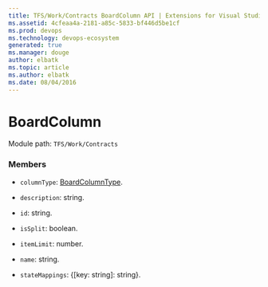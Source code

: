 ```yaml
---
title: TFS/Work/Contracts BoardColumn API | Extensions for Visual Studio Team Services
ms.assetid: 4cfeaa4a-2181-a85c-5833-bf446d5be1cf
ms.prod: devops
ms.technology: devops-ecosystem
generated: true
ms.manager: douge
author: elbatk
ms.topic: article
ms.author: elbatk
ms.date: 08/04/2016
---
```


# BoardColumn

Module path: `TFS/Work/Contracts`


### Members

* `columnType`: [BoardColumnType](../../../TFS/Work/Contracts/BoardColumnType.md). 

* `description`: string. 

* `id`: string. 

* `isSplit`: boolean. 

* `itemLimit`: number. 

* `name`: string. 

* `stateMappings`: {[key: string]: string}. 


